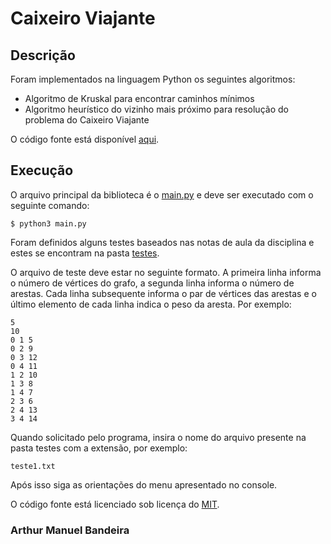 # Caixeiro Viajante
## Descrição
Foram implementados na linguagem Python os seguintes algoritmos:
* Algoritmo de Kruskal para encontrar caminhos mínimos
* Algoritmo heurístico do vizinho mais próximo para resolução do problema do Caixeiro Viajante

O código fonte está disponível [aqui](https://github.com/arthurmbandeira/tsp-grafos/).

## Execução
O arquivo principal da biblioteca é o [main.py](https://github.com/arthurmbandeira/tsp-grafos/blob/master/main.py) e deve ser executado com o seguinte comando:

``` $ python3 main.py ```

Foram definidos alguns testes baseados nas notas de aula da disciplina e estes se encontram na pasta [testes](https://github.com/arthurmbandeira/tsp-grafos/tree/master/testes).

O arquivo de teste deve estar no seguinte formato. A primeira linha informa o número de vértices do grafo, a segunda linha informa o número de arestas. Cada linha subsequente informa o par de vértices das arestas e o último elemento de cada linha indica o peso da aresta. Por exemplo: 

``` 
5
10
0 1 5
0 2 9
0 3 12
0 4 11
1 2 10
1 3 8
1 4 7
2 3 6
2 4 13
3 4 14
```

Quando solicitado pelo programa, insira o nome do arquivo presente na pasta testes com a extensão, por exemplo:

``` teste1.txt ```

Após isso siga as orientações do menu apresentado no console.

O código fonte está licenciado sob licença do [MIT](https://github.com/arthurmbandeira/tsp-grafos/blob/master/LICENSE).

### Arthur Manuel Bandeira
